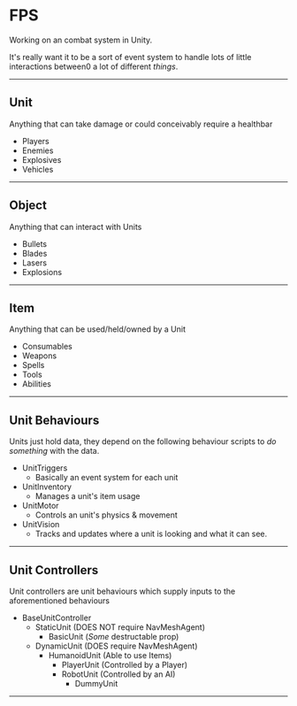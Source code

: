 # FPS

Working on an combat system in Unity.

It's really want it to be a sort of event system to handle lots of little interactions between0 a lot of different _things_.

---------------------------------
Unit
---------------------------------
Anything that can take damage or could conceivably require a healthbar
- Players
- Enemies
- Explosives
- Vehicles

---------------------------------
Object
---------------------------------
Anything that can interact with Units
- Bullets
- Blades
- Lasers
- Explosions

---------------------------------
Item
---------------------------------
Anything that can be used/held/owned by a Unit
- Consumables
- Weapons
- Spells
- Tools
- Abilities

---------------------------------
Unit Behaviours
---------------------------------

Units just hold data, they depend on the following behaviour scripts to _do something_ with the data.

- UnitTriggers
	- Basically an event system for each unit
- UnitInventory
	- Manages a unit's item usage
- UnitMotor
	- Controls an unit's physics & movement
- UnitVision
	- Tracks and updates where a unit is looking and what it can see.

---------------------------------
Unit Controllers
---------------------------------

Unit controllers are unit behaviours which supply inputs to the aforementioned behaviours

- BaseUnitController
	- StaticUnit (DOES NOT require NavMeshAgent)
		- BasicUnit (_Some_ destructable prop)
	- DynamicUnit (DOES require NavMeshAgent)
		- HumanoidUnit (Able to use Items)
			- PlayerUnit (Controlled by a Player)
			- RobotUnit (Controlled by an AI)
				- DummyUnit

---------------------------------
